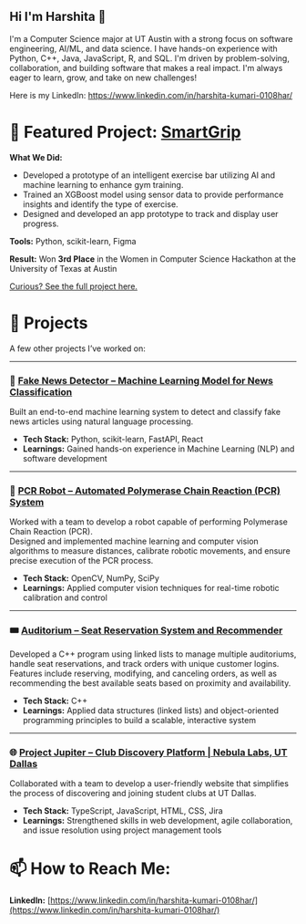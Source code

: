 ## Hi I'm Harshita 👋

I'm a Computer Science major at UT Austin with a strong focus on software engineering, AI/ML, and data science. I have hands-on experience with Python, C++, Java, JavaScript, R, and SQL. I'm driven by problem-solving, collaboration, and building software that makes a real impact.
I'm always eager to learn, grow, and take on new challenges!

Here is my LinkedIn: https://www.linkedin.com/in/harshita-kumari-0108har/

# 🎯 Featured Project: [SmartGrip](https://github.com/hk10877/SmartGrip)

**What We Did:**  
- Developed a prototype of an intelligent exercise bar utilizing AI and machine learning to enhance gym training.  
- Trained an XGBoost model using sensor data to provide performance insights and identify the type of exercise.  
- Designed and developed an app prototype to track and display user progress.
  
**Tools:** Python, scikit-learn, Figma
  
**Result:** Won **3rd Place** in the Women in Computer Science Hackathon at the University of Texas at Austin

[Curious? See the full project here.](https://github.com/hk10877/SmartGrip)

# 🚀 Projects
A few other projects I’ve worked on:

---

### 📰 [Fake News Detector – Machine Learning Model for News Classification](https://github.com/hk10877/Fake-News-Detector/tree/main)
Built an end-to-end machine learning system to detect and classify fake news articles using natural language processing.

- **Tech Stack:** Python, scikit-learn, FastAPI, React
- **Learnings:** Gained hands-on experience in Machine Learning (NLP) and software development

---

### 🔬 [PCR Robot – Automated Polymerase Chain Reaction (PCR) System](https://github.com/ECLAIR-Robotics/PCR_Automation)

Worked with a team to develop a robot capable of performing Polymerase Chain Reaction (PCR).  
Designed and implemented machine learning and computer vision algorithms to measure distances, calibrate robotic movements, and ensure precise execution of the PCR process.

- **Tech Stack:** OpenCV, NumPy, SciPy  
- **Learnings:** Applied computer vision techniques for real-time robotic calibration and control

---

### 🎟️ [Auditorium – Seat Reservation System and Recommender](https://github.com/hk10877/AuditoriumCplusplus)

Developed a C++ program using linked lists to manage multiple auditoriums, handle seat reservations, and track orders with unique customer logins.  
Features include reserving, modifying, and canceling orders, as well as recommending the best available seats based on proximity and availability.

- **Tech Stack:** C++  
- **Learnings:** Applied data structures (linked lists) and object-oriented programming principles to build a scalable, interactive system

---

### 🌐 [Project Jupiter – Club Discovery Platform | Nebula Labs, UT Dallas](https://github.com/UTDNebula/jupiter)

Collaborated with a team to develop a user-friendly website that simplifies the process of discovering and joining student clubs at UT Dallas.  

- **Tech Stack:** TypeScript, JavaScript, HTML, CSS, Jira  
- **Learnings:** Strengthened skills in web development, agile collaboration, and issue resolution using project management tools


# 📫 How to Reach Me:
**LinkedIn:** [https://www.linkedin.com/in/harshita-kumari-0108har/](https://www.linkedin.com/in/harshita-kumari-0108har/)

<!--
**hk10877/hk10877** is a ✨ _special_ ✨ repository because its `README.md` (this file) appears on your GitHub profile.

Here are some ideas to get you started:

- 🔭 I’m currently working on ...
- 🌱 I’m currently learning ...
- 👯 I’m looking to collaborate on ...
- 🤔 I’m looking for help with ...
- 💬 Ask me about ...
- 📫 How to reach me: ...
- 😄 Pronouns: ...
- ⚡ Fun fact: ...
-->
